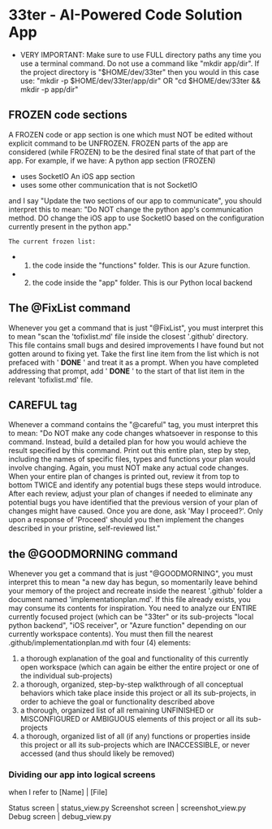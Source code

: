 # 33ter - AI-Powered Code Solution App

- VERY IMPORTANT:  Make sure to use FULL directory paths any time you use a terminal command.  Do not use a command like "mkdir app/dir".  If the project directory is "$HOME/dev/33ter" then you would in this case use: 
"mkdir -p $HOME/dev/33ter/app/dir"
OR
"cd $HOME/dev/33ter && mkdir -p app/dir"


## FROZEN code sections
A FROZEN code or app section is one which must NOT be edited without explicit command to be UNFROZEN.
FROZEN parts of the app are considered (while FROZEN) to be the desired final state of that part of the app.  For example, if we have:
A python app section (FROZEN)
   - uses SocketIO
An iOS app section
   - uses some other communication that is not SocketIO

and I say "Update the two sections of our app to communicate", you should interpret this to mean:
"Do NOT change the python app's communication method.  DO change the iOS app to use SocketIO based on the configuration currently present in the python app."

```The current frozen list:```
- 1. the code inside the "functions" folder.  This is our Azure function.
- 2. the code inside the "app" folder.  This is our Python local backend

## The @FixList command
Whenever you get a command that is just "@FixList", you must interpret this to mean "scan the 'tofixlist.md' file inside the closest '.github' directory.  This file contains small bugs and desired improvements I have found but not gotten around to fixing yet.  Take the first line item from the list which is not prefaced with '  __DONE__ '  and treat it as a prompt.  When you have completed addressing that prompt, add '  __DONE__  ' to the start of that list item in the relevant 'tofixlist.md' file. 

## CAREFUL tag
Whenever a command contains the "@careful" tag, you must interpret this to mean: "Do NOT make any code changes whatsoever in response to this command.  Instead, build a detailed plan for how you would achieve the result specified by this command.  Print out this entire plan, step by step, including the names of specific files, types and functions your plan would involve changing.  Again, you must NOT make any actual code changes.  When your entire plan of changes is printed out, review it from top to bottom TWICE and identify any potential bugs these steps would introduce.  After each review, adjust your plan of changes if needed to eliminate any potential bugs you have identified that the previous version of your plan of changes might have caused.  Once you are done, ask 'May I proceed?'.  Only upon a response of 'Proceed' should you then implement the changes described in your pristine, self-reviewed list."

## the @GOODMORNING command
Whenever you get a command that is just "@GOODMORNING", you must interpret this to mean "a new day has begun, so momentarily leave behind your memory of the project and recreate inside the nearest '.github' folder a document named 'implementationplan.md'.  If this file already exists, you may consume its contents for inspiration.  You need to analyze our ENTIRE currently focused project (which can be "33ter" or its sub-projects "local python backend", "iOS receiver", or "Azure function" depending on our currently workspace contents).  You must then fill the nearest .github/implementationplan.md with four (4) elements:
1. a thorough explanation of the goal and functionality of this currently open workspace (which can again be either the entire project or one of the individual sub-projects)
2. a thorough, organized, step-by-step walkthrough of all conceptual behaviors which take place inside this project or all its sub-projects, in order to achieve the goal or functionality described above
3. a thorough, organized list of all remaining UNFINISHED or MISCONFIGURED or AMBIGUOUS elements of this project or all its sub-projects
4. a thorough, organized list of all (if any) functions or properties inside this project or all its sub-projects which are INACCESSIBLE, or never accessed (and thus should likely be removed)

### Dividing our app into logical screens
when I refer to
[Name]        |        [File]

Status screen | status_view.py 
Screenshot screen | screenshot_view.py 
Debug screen | debug_view.py